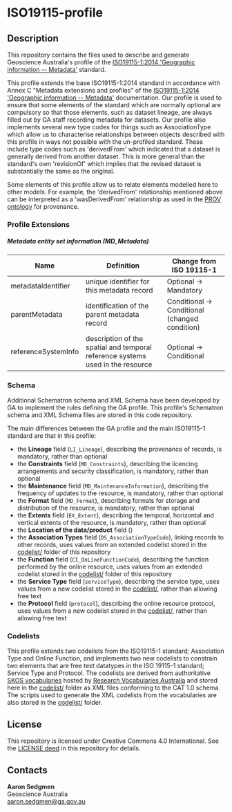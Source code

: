 # ISO19115-profile


## Description
This repository contains the files used to describe and generate Geoscience Australia's profile of the [ISO19115-1:2014 'Geographic information -- Metadata'](https://www.iso.org/standard/53798.html) standard.

This profile extends the base ISO19115-1:2014 standard in accordance with Annex C "Metadata extensions and profiles" of the [ISO19115-1:2014 'Geographic information -- Metadata'](https://www.iso.org/standard/53798.html) documentation.  Our profile is used to ensure that some elements of the standard which are normally optional are compulsory so that those elements, such as dataset lineage, are always filled out by GA staff recording metadata for datasets. Our profile also implements several new type codes for things such as AssociationType which allow us to characterise relationships between objects described with this profile in ways not possible with the un-profiled standard. These include type codes such as 'derivedFrom' which indicated that a dataset is generally derived from another dataset. This is more general than the standard's own 'revisionOf' which implies that the revised dataset is substantially the same as the original.

Some elements of this profile allow us to relate elements modelled here to other models. For example, the 'derivedFrom' relationship mentioned above can be interpreted as a 'wasDerivedFrom' relationship as used in the [PROV ontology](https://www.w3.org/TR/prov-o/) for provenance.

### Profile Extensions
##### Metadata entity set information (MD_Metadata)

| Name        | Definition          | Change from ISO 19115-1  |
| ------------- |-------------| -----|
| metadataIdentifier | unique identifier for this metadata record | Optional -> Mandatory |
| parentMetadata | identification of the parent metadata record |  Conditional -> Conditional (changed condition) |
| referenceSystemInfo | description of the spatial and temporal reference systems used in the resource | Optional -> Conditional |


### Schema

Additional Schematron schema and XML Schema have been developed by GA to implement the rules defining the GA profile.  This profile's Schematron schema and XML Schema files are stored in this code repository.

The main differences between the GA profile and the main ISO19115-1 standard are that in this profile:

* the **Lineage** field (`LI_Lineage`), describing the provenance of records, is mandatory, rather than optional
* the **Constraints** field (`MD_Constraints`), describing the licencing arrangements and security classification, is mandatory, rather than optional
* the **Maintenance** field (`MD_MaintenanceInformation`), describing the frequency of updates to the resource, is mandatory, rather than optional
* the **Format** field (`MD_Format`), describing formats for storage and distribution of the resource, is mandatory, rather than optional 
* the **Extents** field (`EX_Extent`), describing the temporal, horizontal and vertical extents of the resource, is mandatory, rather than optional
* the **Location of the data/product** field ()
* the **Association Types** field (`DS_AssociationTypeCode`), linking records to other records, uses values from an extended codelist stored in the [codelist/](codelist/) folder of this repository
* the **Function** field (`CI_OnLineFunctionCode`), describing the function performed by the online resource, uses values from an extended codelist stored in the [codelist/](codelist/) folder of this repository
* the **Service Type** field (`serviceType`), describing the service type, uses values from a new codelist stored in the [codelist/](codelist/), rather than allowing free text
* the **Protocol** field (`protocol`), describing the online resource protocol, uses values from a new codelist stored in the [codelist/](codelist/), rather than allowing free text


### Codelists

This profile extends two codelists from the ISO19115-1 standard; Association Type and Online Function, and implements two new codelists to constrain two elements that are free text datatypes in the ISO 19115-1 standard; Service Type and Protocol. The codelists are derived from authoritative [SKOS vocabularies](https://www.w3.org/2004/02/skos/) hosted by [Research Vocabularies Australia](https://vocabs.ands.org.au/) and stored here in the [codelist/](codelist/) folder as XML files conforming to the CAT 1.0 schema. The scripts used to generate the XML codelists from the vocabularies are also stored in the [codelist/](codelist/) folder.


## License
This repository is licensed under Creative Commons 4.0 International. See the [LICENSE deed](LICENSE) in this repository for details.


## Contacts
**Aaron Sedgmen**  
Geoscience Australia  
<aaron.sedgmen@ga.gov.au>
